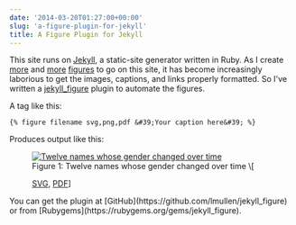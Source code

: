 ```yaml
---
date: '2014-03-20T01:27:00+00:00'
slug: 'a-figure-plugin-for-jekyll'
title: A Figure Plugin for Jekyll
---
```


This site runs on [Jekyll](http://jekyllrb.com), a static-site generator written in Ruby. As I create [more](/blog/charting-faculty-salaries/) and [more](/blog/analyzing-historical-history-dissertations-page-counts/) [figures](/blog/historical-religion-data-in-the-nhgis/) to go on this site, it has become increasingly laborious to get the images, captions, and links properly formatted. So I've written a [jekyll\_figure](https://github.com/lmullen/jekyll_figure) plugin to automate the figures.

A tag like this:

    {% figure filename svg,png,pdf &#39;Your caption here&#39; %}

Produces output like this:
<figure id="figure-1">
<a onclick="ga('send', 'event', { 'eventCategory': 'Figure', 'eventAction': 'View', 'eventLabel': 'demo/12names'});" href='//files.lincolnmullen.com/figures//demo/12names.svg'><img src='//files.lincolnmullen.com/figures//demo/12names.svg' alt='Twelve names whose gender changed over time'></a>
<figcaption>
Figure 1: Twelve names whose gender changed over time \[

<a onclick="ga(&#39;send&#39;, &#39;event&#39;, { &#39;eventCategory&#39;: &#39;Figure&#39;, &#39;eventAction&#39;: &#39;View&#39;, &#39;eventLabel&#39;: &#39;demo/12names&#39;});" href="//files.lincolnmullen.com/figures//demo/12names.svg">SVG</a>, <a onclick="ga(&#39;send&#39;, &#39;event&#39;, { &#39;eventCategory&#39;: &#39;Figure&#39;, &#39;eventAction&#39;: &#39;View&#39;, &#39;eventLabel&#39;: &#39;demo/12names&#39;});" href="//files.lincolnmullen.com/figures//demo/12names.pdf">PDF</a>\]

</figcaption>
</figure>
You can get the plugin at [GitHub](https://github.com/lmullen/jekyll_figure) or from [Rubygems](https://rubygems.org/gems/jekyll_figure).
